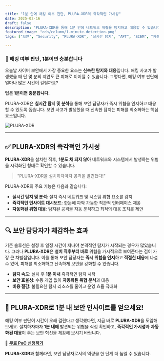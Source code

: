 ```yaml
---

title: "1분 안에 해킹 여부 판단, PLURA-XDR의 즉각적인 가시성"
date: 2025-02-16
draft: false
description: "PLURA-XDR을 통해 1분 안에 네트워크 위협을 탐지하고 대응할 수 있습니다. 즉각적인 가시성과 자동화된 대응으로 보안을 혁신하세요."
featured_image: "cdn/column/1-minute-detection.png"
tags: ["보안", "Security", "PLURA-XDR", "실시간 탐지", "APT", "SIEM", "자동화"]

---
```


### 🚀 해킹 여부 판단, 1분이면 충분합니다

오늘날 사이버 보안에서 가장 중요한 요소는 **신속한 탐지와 대응**입니다. 해킹 사고가 발생했을 때 단 몇 분의 지연도 큰 피해로 이어질 수 있습니다. 그렇다면, 해킹 여부 판단에 얼마나 많은 시간이 걸릴까요?  

**답은 1분이면 충분합니다.**

PLURA-XDR은 **실시간 탐지 및 분석**을 통해 보안 담당자가 즉시 위협을 인지하고 대응할 수 있도록 돕습니다. 보안 사고가 발생했을 때 신속한 탐지는 피해를 최소화하는 핵심 요소입니다.

![PLURA-XDR](https://blog.plura.io/cdn/column/1-minute-detection.png)

<!--more-->

---
## ✅ PLURA-XDR의 즉각적인 가시성

**PLURA-XDR**을 설치한 직후, **1분도 채 되지 않아** 네트워크와 시스템에서 발생하는 위협을 시각화된 형태로 확인할 수 있습니다.

> "PLURA-XDR을 설치하자마자 공격을 발견했다!"  

PLURA-XDR의 주요 기능은 다음과 같습니다:

- **실시간 탐지 및 분석**: 설치 즉시 네트워크 및 시스템 위협 요소를 감지
- **즉각적인 인사이트 대시보드**: 한눈에 파악 가능한 직관적 인터페이스 제공
- **자동화된 위협 대응**: 탐지된 공격을 자동 분석하고 최적의 대응 조치를 제안

---
## 🔍 보안 담당자가 체감하는 효과

기존 솔루션은 설정 후 일정 시간이 지나야 본격적인 탐지가 시작되는 경우가 많았습니다. 그러나 **PLURA-XDR**은 **설치 직후부터 바로** 위협을 가시적으로 보여준다는 점이 가장 큰 차별점입니다. 이를 통해 보안 담당자는 **즉시 위험을 인지**하고 **적절한 대응**에 나설 수 있어, 피해를 최소화하고 신속하게 보안을 강화할 수 있습니다.

- **탐지 속도**: 설치 후 **1분 이내** 즉각적인 탐지 시작
- **보안 효율성**: 수동 개입 없이 **자동화된 위협 분석**과 대응
- **비용 절감**: 불필요한 탐지 리소스를 줄이고 운영 효율 극대화

---
## 📢 PLURA-XDR로 1분 내 보안 인사이트를 얻으세요!

해킹 여부 판단이 시간이 오래 걸린다고 생각했다면, 지금 바로 **PLURA-XDR**을 도입해 보세요. 설치하자마자 **1분 내에** 발견되는 위협을 직접 확인하고, **즉각적인 가시성**과 **자동화된 대응**이 주는 보안 혁신을 체감해 보시기 바랍니다.

🔗 **[무료 PoC 신청하기](https://www.plura.io/signup)**

**PLURA-XDR**과 함께라면, 보안 담당자로서의 역량을 한 단계 더 높일 수 있습니다.
